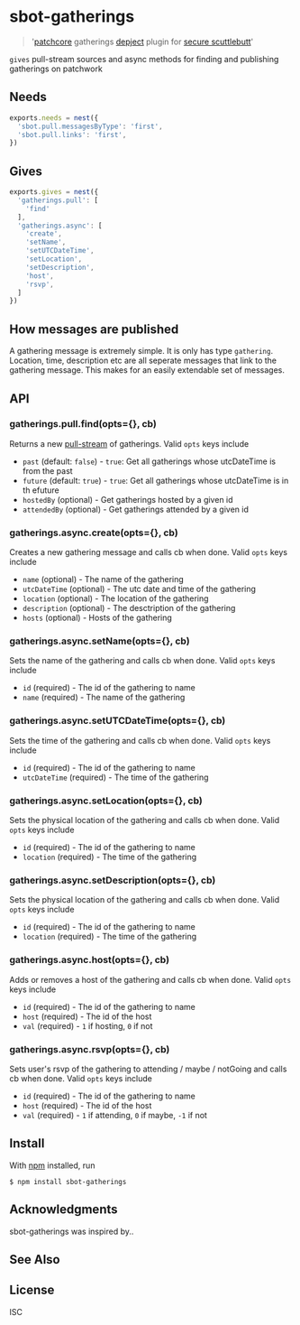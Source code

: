 # sbot-gatherings

> '[patchcore](https://github.com/ssbc/patchcore) gatherings [depject](https://github.com/depject/depject) plugin for [secure scuttlebutt](https://github.com/ssbc/secure-scuttlebutt)'

`gives` pull-stream sources and async methods for finding and publishing gatherings on patchwork

## Needs
```js
exports.needs = nest({
  'sbot.pull.messagesByType': 'first',
  'sbot.pull.links': 'first',
})
```

## Gives
```js
exports.gives = nest({
  'gatherings.pull': [
    'find'
  ],
  'gatherings.async': [
    'create',
    'setName',
    'setUTCDateTime',
    'setLocation',
    'setDescription',
    'host',
    'rsvp',
  ]
})
```

## How messages are published

A gathering message is extremely simple. It is only has type `gathering`. Location, time, description etc are all seperate messages that link to the gathering message. This makes for an easily extendable set of messages. 

## API

### gatherings.pull.find(opts={}, cb)

Returns a new [pull-stream](https://pull-stream.github.io/) of gatherings. Valid `opts` keys include

- `past` (default: `false`) - `true`: Get all gatherings whose utcDateTime is from the past
- `future` (default: `true`) - `true`: Get all gatherings whose utcDateTime is in th efuture
- `hostedBy` (optional) - Get gatherings hosted by a given id
- `attendedBy` (optional) - Get gatherings attended by a given id

### gatherings.async.create(opts={}, cb)

Creates a new gathering message and calls cb when done. Valid `opts` keys include

- `name` (optional) - The name of the gathering 
- `utcDateTime` (optional) - The utc date and time of the gathering 
- `location` (optional) - The location of the gathering
- `description` (optional) - The desctription of the gathering 
- `hosts` (optional) - Hosts of the gathering

### gatherings.async.setName(opts={}, cb)

Sets the name of the gathering and calls cb when done. Valid `opts` keys include

- `id` (required) - The id of the gathering to name
- `name` (required) - The name of the gathering 

### gatherings.async.setUTCDateTime(opts={}, cb)

Sets the time of the gathering and calls cb when done. Valid `opts` keys include

- `id` (required) - The id of the gathering to name
- `utcDateTime` (required) - The time of the gathering 

### gatherings.async.setLocation(opts={}, cb)

Sets the physical location of the gathering and calls cb when done. Valid `opts` keys include

- `id` (required) - The id of the gathering to name
- `location` (required) - The time of the gathering 

### gatherings.async.setDescription(opts={}, cb)

Sets the physical location of the gathering and calls cb when done. Valid `opts` keys include

- `id` (required) - The id of the gathering to name
- `location` (required) - The time of the gathering 

### gatherings.async.host(opts={}, cb)

Adds or removes a host of the gathering and calls cb when done. Valid `opts` keys include

- `id` (required) - The id of the gathering to name
- `host` (required) - The id of the host 
- `val` (required) - `1` if hosting, `0` if not

### gatherings.async.rsvp(opts={}, cb)

Sets user's rsvp of the gathering to attending / maybe / notGoing and calls cb when done. Valid `opts` keys include

- `id` (required) - The id of the gathering to name
- `host` (required) - The id of the host 
- `val` (required) - `1` if attending, `0` if maybe, `-1` if not

## Install

With [npm](https://npmjs.org/) installed, run

```
$ npm install sbot-gatherings
```

## Acknowledgments

sbot-gatherings was inspired by..

## See Also


## License

ISC

